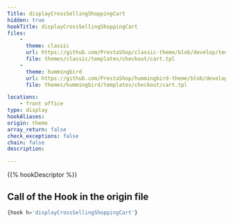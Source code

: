 ```yaml
---
Title: displayCrossSellingShoppingCart
hidden: true
hookTitle: displayCrossSellingShoppingCart
files:
    -
      theme: classic
      url: https://github.com/PrestaShop/classic-theme/blob/develop/templates/checkout/cart.tpl
      file: themes/classic/templates/checkout/cart.tpl
    -
      theme: hummingbird
      url: https://github.com/PrestaShop/hummingbird-theme/blob/develop/templates/checkout/cart.tpl
      file: themes/hummingbird/templates/checkout/cart.tpl

locations:
    - front office
type: display
hookAliases: 
origin: theme
array_return: false
check_exceptions: false
chain: false
description: 

---
```


{{% hookDescriptor %}}

## Call of the Hook in the origin file

```php
{hook h='displayCrossSellingShoppingCart'}
```
